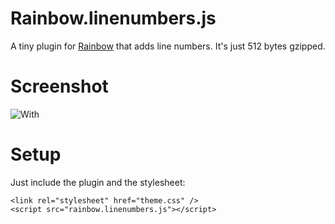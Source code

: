 # Rainbow.linenumbers.js

A tiny plugin for [Rainbow](https://github.com/ccampbell/rainbow) that adds line numbers. It's just 512 bytes gzipped.

# Screenshot

![With](https://raw.github.com/Blender3D/rainbow.linenumbers.js/master/screenshot.png)

# Setup

Just include the plugin and the stylesheet:

    <link rel="stylesheet" href="theme.css" />
    <script src="rainbow.linenumbers.js"></script>
